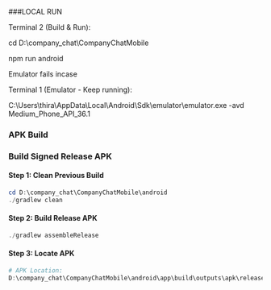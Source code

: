 ###LOCAL RUN

Terminal 2 (Build & Run):
  
  
  cd D:\company_chat\CompanyChatMobile
  
  npm run android


Emulator fails incase 

Terminal 1 (Emulator - Keep running):

  C:\Users\thira\AppData\Local\Android\Sdk\emulator\emulator.exe -avd Medium_Phone_API_36.1



### APK Build



### Build Signed Release APK

#### Step 1: Clean Previous Build
```powershell
cd D:\company_chat\CompanyChatMobile\android
./gradlew clean
```

#### Step 2: Build Release APK
```powershell
./gradlew assembleRelease
```

#### Step 3: Locate APK
```powershell
# APK Location:
D:\company_chat\CompanyChatMobile\android\app\build\outputs\apk\release\app-release.apk
```
